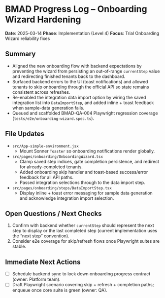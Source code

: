 # BMAD Progress Log – Onboarding Wizard Hardening

**Date**: 2025-03-14
**Phase**: Implementation (Level 4)
**Focus**: Trial Onboarding Wizard reliability fixes

## Summary

- Aligned the new onboarding flow with backend expectations by preventing the wizard from persisting an out-of-range `currentStep` value and redirecting finished tenants back to the dashboard.
- Surfaced backend errors to the UI (toast notifications) and allowed tenants to skip onboarding through the official API so state remains consistent across refreshes.
- Re-enabled the integration data import option by wiring the saved integration list into `DataImportStep`, and added inline + toast feedback when sample-data generation fails.
- Queued and scaffolded BMAD-QA-004 Playwright regression coverage (`tests/e2e/onboarding-wizard.spec.ts`).

## File Updates

- `src/App-simple-environment.jsx`
  - Mount Sonner `Toaster` so onboarding notifications render globally.
- `src/pages/onboarding/OnboardingWizard.tsx`
  - Clamp saved step indices, gate completion persistence, and redirect for already-completed tenants.
  - Added onboarding skip handler and toast-based success/error feedback for all API paths.
  - Passed integration selections through to the data import step.
- `src/pages/onboarding/steps/DataImportStep.tsx`
  - Display inline + toast error messaging for sample data generation and acknowledge integration import selection.

## Open Questions / Next Checks

1. Confirm with backend whether `currentStep` should represent the next step to display or the last completed step (current implementation uses the “next step” convention).
2. Consider e2e coverage for skip/refresh flows once Playwright suites are stable.

## Immediate Next Actions

- [ ] Schedule backend sync to lock down onboarding progress contract (owner: Platform team).
- [ ] Draft Playwright scenario covering skip + refresh + completion paths; enqueue once core suite is green (owner: QA).
